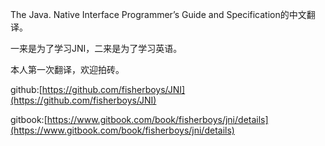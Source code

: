 The Java. Native Interface Programmer’s Guide and Specification的中文翻译。

一来是为了学习JNI，二来是为了学习英语。

本人第一次翻译，欢迎拍砖。

github:[https://github.com/fisherboys/JNI](https://github.com/fisherboys/JNI)

gitbook:[https://www.gitbook.com/book/fisherboys/jni/details](https://www.gitbook.com/book/fisherboys/jni/details)

